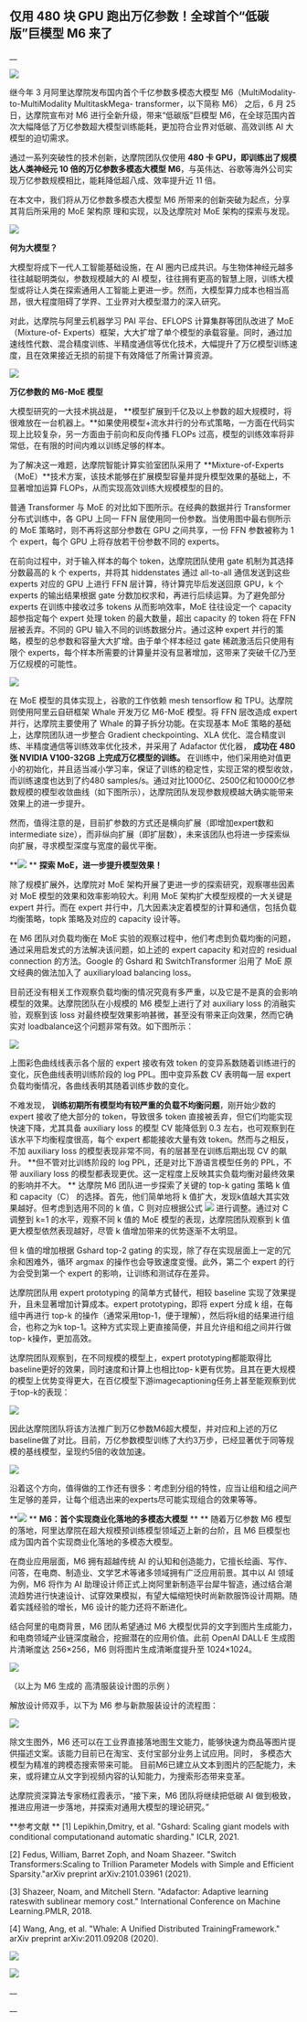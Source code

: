 ##  仅用 480 块 GPU 跑出万亿参数！全球首个“低碳版”巨模型 M6 来了

__

![](http://sharer.violetfreesia.com:666/sharer-api/img/1/e9d9256ec307436a15dad6c8baf9e129.)

继今年 3 月阿里达摩院发布国内首个千亿参数多模态大模型 M6（MultiModality-to-MultiModality MultitaskMega-
transformer，以下简称 M6） 之后，6 月 25 日，达摩院宣布对 M6 进行全新升级，带来“低碳版”巨模型
M6，在全球范围内首次大幅降低了万亿参数超大模型训练能耗，更加符合业界对低碳、高效训练 AI 大模型的迫切需求。

通过一系列突破性的技术创新，达摩院团队仅使用 **480 卡 GPU，即训练出了规模达人类神经元 10 倍的万亿参数多模态大模型 M6**，与英伟达、谷歌等海外公司实现万亿参数规模相比，能耗降低超八成、效率提升近 11 倍。

在本文中，我们将从万亿参数多模态大模型 M6 所带来的创新突破为起点，分享其背后所采用的 MoE 架构原  理和实现，以及达摩院对 MoE
架构的探索与发现。

  

![](http://sharer.violetfreesia.com:666/sharer-api/img/1/f362b1ba1659ecc27594d9575b0bd85d.)

**何为大模型？** 

  

大模型将成下一代人工智能基础设施，在 AI 圈内已成共识。与生物体神经元越多往往越聪明类似，参数规模越大的 AI
模型，往往拥有更高的智慧上限，训练大模型或将让人类在探索通用人工智能上更进一步。然而，大模型算力成本也相当高昂，很大程度阻碍了学界、工业界对大模型潜力的深入研究。

对此，达摩院与阿里云机器学习 PAI 平台、EFLOPS 计算集群等团队改进了 MoE（Mixture-of-
Experts）框架，大大扩增了单个模型的承载容量。同时，通过加速线性代数、混合精度训练、半精度通信等优化技术，大幅提升了万亿模型训练速度，且在效果接近无损的前提下有效降低了所需计算资源。

  

![](http://sharer.violetfreesia.com:666/sharer-api/img/1/b274ecc5d9d574ae62325de7e4710982.)

**万亿参数的 M6-MoE 模型**
  

大模型研究的一大技术挑战是， **模型扩展到千亿及以上参数的超大规模时，将很难放在一台机器上。**如果使用模型+流水并行的分布式策略，一方面在代码实现上比较复杂，另一方面由于前向和反向传播 FLOPs
过高，模型的训练效率将非常低，在有限的时间内难以训练足够的样本。

为了解决这一难题，达摩院智能计算实验室团队采用了 **Mixture-of-Experts（MoE）**技术方案，该技术能够在扩展模型容量并提升模型效果的基础上，不显著增加运算 FLOPs，从而实现高效训练大规模模型的目的。

普通 Transformer 与 MoE 的对比如下图所示。在经典的数据并行 Transformer 分布式训练中，各 GPU 上同一 FFN
层使用同一份参数。当使用图中最右侧所示的 MoE 策略时，则不再将这部分参数在 GPU 之间共享，一份 FFN 参数被称为 1 个 expert，每个
GPU 上将存放若干份参数不同的 experts。

在前向过程中，对于输入样本的每个 token，达摩院团队使用 gate 机制为其选择分数最高的 k 个 experts，并将其 hiddenstates
通过 all-to-all 通信发送到这些 experts 对应的 GPU 上进行 FFN 层计算，待计算完毕后发送回原 GPU，k 个 experts
的输出结果根据 gate 分数加权求和，再进行后续运算。为了避免部分 experts 在训练中接收过多 tokens 从而影响效率，MoE 往往设定一个
capacity 超参指定每个 expert 处理 token 的最大数量，超出 capacity 的 token 将在 FFN 层被丢弃。不同的 GPU
输入不同的训练数据分片。通过这种 expert 并行的策略，模型的总参数和容量大大扩增。由于单个样本经过 gate 稀疏激活后只使用有限个
experts，每个样本所需要的计算量并没有显著增加，这带来了突破千亿乃至万亿规模的可能性。

![](http://sharer.violetfreesia.com:666/sharer-api/img/1/8811e25c78672c0859ca0b25e6f7ae94.)

在 MoE 模型的具体实现上，谷歌的工作依赖 mesh tensorflow 和 TPU。达摩院则使用阿里云自研框架 Whale 开发万亿 M6-MoE
模型。将 FFN 层改造成 expert 并行，达摩院主要使用了 Whale 的算子拆分功能。在实现基本 MoE 策略的基础上，达摩院团队进一步整合
Gradient checkpointing、XLA 优化、混合精度训练、半精度通信等训练效率优化技术，并采用了 Adafactor 优化器， **成功在
480 张 NVIDIA V100-32GB 上完成万亿模型的训练。**
在训练中，他们采用绝对值更小的初始化，并且适当减小学习率，保证了训练的稳定性，实现正常的模型收敛，而训练速度也达到了约480
samples/s。通过对比1000亿、2500亿和10000亿参数规模的模型收敛曲线（如下图所示），达摩院团队发现参数规模越大确实能带来效果上的进一步提升。

然而，值得注意的是，目前扩参数的方式还是横向扩展（即增加expert数和intermediate
size），而非纵向扩展（即扩层数），未来该团队也将进一步探索纵向扩展，寻求模型深度与宽度的最优平衡。

  

**![](http://sharer.violetfreesia.com:666/sharer-api/img/1/80fd026bcb30715433fc87c35176c19c.)
**
**探索 MoE，进一步提升模型效果！**
  

除了规模扩展外，达摩院对 MoE 架构开展了更进一步的探索研究，观察哪些因素对 MoE 模型的效果和效率影响较大。利用 MoE 架构扩大模型规模的一大关键是
expert 并行。而在 expert 并行中，几大因素决定着模型的计算和通信，包括负载均衡策略，topk 策略及对应的 capacity 设计等。

在 M6 团队对负载均衡在 MoE 实验的观察过程中，他们考虑到负载均衡的问题，通过采用启发式的方法解决该问题，如上述的 expert capacity
和对应的 residual connection 的方法。Google 的 Gshard 和 SwitchTransformer 沿用了 MoE
原文经典的做法加入了 auxiliaryload balancing loss。

目前还没有相关工作观察负载均衡的情况究竟有多严重，以及它是不是真的会影响模型的效果。达摩院团队在小规模的 M6 模型上进行了对 auxiliary loss
的消融实验，观察到该 loss 对最终模型效果影响甚微，甚至没有带来正向效果，然而它确实对 loadbalance这个问题非常有效。如下图所示：

![](http://sharer.violetfreesia.com:666/sharer-api/img/1/8e936b90fc469eab61468349ca441220.)

上图彩色曲线线表示各个层的 expert 接收有效 token 的变异系数随着训练进行的变化，灰色曲线表明训练阶段的 log PPL。图中变异系数 CV
表明每一层 expert 负载均衡情况，各曲线表明其随着训练步数的变化。

不难发现， **训练初期所有模型均有较严重的负载不均衡问题**，刚开始少数的 expert 接收了绝大部分的 token，导致很多 token
直接被丢弃，但它们均能实现快速下降，尤其具备 auxiliary loss 的模型 CV 能降低到 0.3 左右，也可观察到在该水平下均衡程度很高，每个
expert 都能接收大量有效 token。然而与之相反，不加 auxiliary loss 的模型表现非常不同，有的层甚至在训练后期出现 CV 的飙升。
**但不管对比训练阶段的 log PPL，还是对比下游语言模型任务的 PPL，不带 auxiliary loss
的模型都表现更优。这一定程度上反映其实负载均衡对最终效果的影响并不大。  **
达摩院 M6 团队进一步探索了关键的 top-k gating 策略 k 值和 capacity（C） 的选择。首先，他们简单地将 k
值扩大，发现k值越大其实效果越好。但考虑到选用不同的 k 值，C 则对应根据公式
![](http://sharer.violetfreesia.com:666/sharer-api/img/1/6b1bf211fe8bca8b9c2d78b64037ef49.)
进行调整。通过对 C 调整到 k=1 的水平，观察不同 k 值的 MoE 模型的表现，达摩院团队观察到 k 值更大模型依然表现越好，尽管 k
值增加带来的优势逐渐不太明显。

但 k 值的增加根据 Gshard top-2 gating 的实现，除了存在实现层面上一定的冗余和困难外，循环 argmax
的操作也会导致速度变慢。此外，第二个 expert 的行为会受到第一个 expert 的影响，让训练和测试存在差异。

达摩院团队用 expert prototyping 的简单方式替代，相较 baseline 实现了效果提升，且未显著增加计算成本。expert
prototyping，即将 expert 分成 k 组，在每组中再进行 top-k
的操作（通常采用top-1，便于理解），然后将k组的结果进行组合，也称之为k top-1。这种方式实现上更直接简便，并且允许组和组之间并行做top-
k操作，更加高效。

达摩院团队观察到，在不同规模的模型上，expert prototyping都能取得比baseline更好的效果，同时速度和计算上也相比top-
k更有优势。且其在更大规模的模型上优势变得更大，在百亿模型下游imagecaptioning任务上甚至能观察到优于top-k的表现：

![](http://sharer.violetfreesia.com:666/sharer-api/img/1/b6b4fbbd18673ec03d8ed02a9d008626.)

因此达摩院团队将该方法推广到万亿参数M6超大模型，并对应和上述的万亿baseline做了对比。目前，万亿参数模型训练了大约3万步，已经显著优于同等规模的基线模型，呈现约5倍的收敛加速。

![](http://sharer.violetfreesia.com:666/sharer-api/img/1/2a1993118f003a1e796ce7a32117b6d0.)

沿着这个方向，值得做的工作还有很多：考虑到分组的特性，应当让组和组之间产生足够的差异，让每个组选出来的experts尽可能实现组合的效果等等。

  

**![](http://sharer.violetfreesia.com:666/sharer-api/img/1/c9798fd10f30edec9292991848185a68.)
**
**M6：首个实现商业化落地的多模态大模型**
** 
**
随着万亿参数 M6 模型的落地，阿里达摩院在超大规模预训练模型领域迈上新的台阶，且 M6 巨模型也  成为国内首个实现商业化落地的多模态大模型。

在商业应用层面，M6 拥有超越传统 AI 的认知和创造能力，它擅长绘画、写作、问答，在电商、制造业、文学艺术等诸多领域拥有广泛应用前景。其中以 AI
领域为例，M6 将作为 AI
助理设计师正式上岗阿里新制造平台犀牛智造，通过结合潮流趋势进行快速设计、试穿效果模拟，有望大幅缩短快时尚新款服饰设计周期。随着实践经验的增长，M6
设计的能力还将不断进化。

结合阿里的电商背景，M6 团队希望通过 M6 大模型优异的文字到图片生成能力，和电商领域产业链深度融合，挖掘潜在的应用价值。此前 OpenAI DALL·E
生成图片清晰度达 256×256，M6 则将图片生成清晰度提升至 1024×1024。

![](http://sharer.violetfreesia.com:666/sharer-api/img/1/c2778b8eb9ac1e2d7258c1c341f16abd.)

（以上为 M6 生成的  高清服装设计图的示例  ）

解放设计师双手，以下为 M6 参与新款服装设计的流程图：

![](http://sharer.violetfreesia.com:666/sharer-api/img/1/dfa89d451637bef41e75ad3fb12075f0.)

除文生图外，M6 还可以在工业界直接落地图生文能力，能够快速为商品等图片提供描述文案。该能力目前已在淘宝、支付宝部分业务上试应用。同时，
多模态大模型为精准的跨模态搜索带来可能。  目前M6已建立从文本到图片的匹配能力，未来，或将建立从文字到视频内容的认知能力，为搜索形态带来变革。

达摩院资深算法专家杨红霞表示，“接下来，M6 团队将继续把低碳 AI 做到极致，推进应用进一步落地，并探索对通用大模型的理论研究。”

**参考文献  **
[1] Lepikhin,Dmitry, et al. "Gshard: Scaling giant models with conditional
computationand automatic sharding." ICLR, 2021.

[2] Fedus, William, Barret Zoph, and Noam Shazeer. "Switch
Transformers:Scaling to Trillion Parameter Models with Simple and Efficient
Sparsity."arXiv preprint arXiv:2101.03961 (2021).

[3] Shazeer, Noam, and Mitchell Stern. "Adafactor: Adaptive learning rateswith
sublinear memory cost." International Conference on Machine Learning.PMLR,
2018.  

[4] Wang, Ang, et al. "Whale: A Unified Distributed TrainingFramework." arXiv
preprint arXiv:2011.09208 (2020).

![](http://sharer.violetfreesia.com:666/sharer-api/img/1/d3d9aec114158c25d598f72fa8e2fd6b.)

![](http://sharer.violetfreesia.com:666/sharer-api/img/1/309651e9fc6db27a87b21ac93952d48b.)

  

__

__

